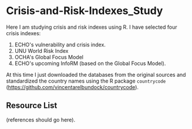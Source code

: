 Crisis-and-Risk-Indexes_Study
=============================

Here I am studying crisis and risk indexes using R. I have selected four crisis indexes: 

  1. ECHO's vulnerability and crisis index. 
  2. UNU World Risk Index
  3. OCHA's Global Focus Model 
  4. ECHO's upcoming InfoRM (based on the Global Focus Model). 

At this time I just downloaded the databases from the original sources and standardized the country names using the R package `countrycode` (https://github.com/vincentarelbundock/countrycode). 


Resource List  
----------------

(references should go here).
